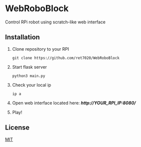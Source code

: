 # WebRoboBlock
Control RPi robot using scratch-like web interface

## Installation
1. Clone repository to your RPI

    ```
    git clone https://github.com/ret7020/WebRoboBlock
    ```
    
2. Start flask server
    
    ```
    python3 main.py
    ```
3. Check your local ip

    ```
    ip a
    ```

3. Open web interface located here: <b><i>http://YOUR_RPI_IP:8080/</i></b>

4. Play!
    
## License
[MIT](https://choosealicense.com/licenses/mit/)
